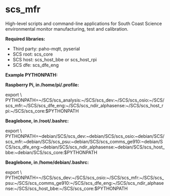 # scs_mfr
High-level scripts and command-line applications for South Coast Science environmental monitor manufacturing, test and calibration.

**Required libraries:** 

* Third party: paho-mqtt, pyserial
* SCS root: scs_core
* SCS host: scs_host_bbe or scs_host_rpi
* SCS dfe: scs_dfe_eng


**Example PYTHONPATH:**

**Raspberry Pi, in /home/pi/.profile:**

export \\
PYTHONPATH=\~/SCS/scs_analysis:\~/SCS/scs_dev:\~/SCS/scs_osio:\~/SCS/scs_mfr:\~/SCS/scs_dfe_eng:\~/SCS/scs_ndir_alphasense:\~/SCS/scs_host_rpi:\~/SCS/scs_core:$PYTHONPATH


**Beaglebone, in /root/.bashrc:**

export \\
PYTHONPATH=\~debian/SCS/scs_dev:\~debian/SCS/scs_osio:\~debian/SCS/scs_mfr:\~debian/SCS/scs_psu:\~debian/SCS/scs_comms_ge910:\~debian/SCS/scs_dfe_eng:\~debian/SCS/scs_ndir_alphasense:\~debian/SCS/scs_host_bbe:\~debian/SCS/scs_core:$PYTHONPATH


**Beaglebone, in /home/debian/.bashrc:**

export \\
PYTHONPATH=\~/SCS/scs_dev:\~/SCS/scs_osio:\~/SCS/scs_mfr:\~/SCS/scs_psu:\~/SCS/scs_comms_ge910:\~/SCS/scs_dfe_eng:\~/SCS/scs_ndir_alphasense:\~/SCS/scs_host_bbe:\~/SCS/scs_core:$PYTHONPATH
